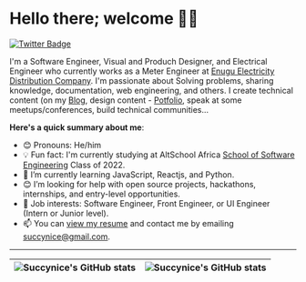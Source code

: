 # Hello there; welcome 👋🏾

[![Twitter Badge](https://img.shields.io/badge/-@succynice-1ca0f1?style=for-the-badge&logo=twitter&logoColor=white&link=https://twitter.com/succynice)](https://twitter.com/succynice)

I'm a Software Engineer, Visual and Produch Designer, and Electrical Engineer who currently works as a Meter Engineer at [Enugu Electricity Distribution Company](https://www.enugudisco.com/). I'm passionate about Solving problems, sharing knowledge, documentation, web engineering, and others. I create technical content  (on my [Blog](https://medium.com/@succynice), design content - [Potfolio](https://pages.disha.ng/build/edit), speak at some meetups/conferences, build technical communities...

**Here's a quick summary about me**:

- 😊 Pronouns: He/him
- 💡 Fun fact: I'm currently studying at AltSchool Africa [School of Software Engineering](https://altschoolafrica.com/schools/engineering) Class of 2022.
- 🌱 I’m currently learning JavaScript, Reactjs, and Python.
- 😊 I’m looking for help with open source projects, hackathons, internships, and entry-level opportunities.
- 💼 Job interests: Software Engineer, Front Engineer, or UI Engineer (Intern or Junior level).
- 📫 You can [view my resume](#) and contact me by emailing succynice@gmail.com.

---

| <img align="center" src="https://github-readme-stats.vercel.app/api?username=succynice&show_icons=true&include_all_commits=true&hide_border=true" alt="Succynice's GitHub stats" /> | <img align="center" src="https://github-readme-stats.vercel.app/api/top-langs/?username=succynice&langs_count=8&layout=compact&hide_border=true" alt="Succynice's GitHub stats" /> |
| ------------- | ------------- |
